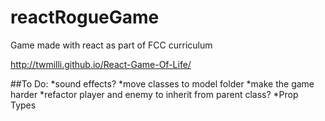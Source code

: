 # reactRogueGame
Game made with react as part of FCC curriculum

http://twmilli.github.io/React-Game-Of-Life/

##To Do:
*sound effects?
*move classes to model folder
*make the game harder
*refactor player and enemy to inherit from parent class?
*Prop Types

